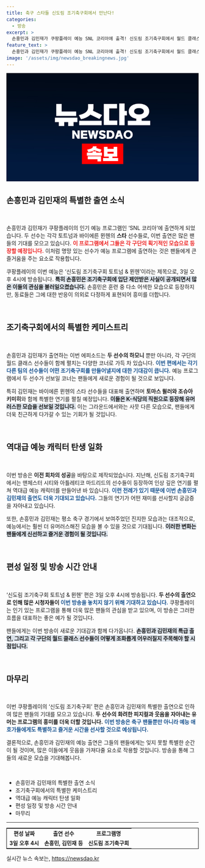 ```yaml
---
title: 축구 스타들 신도림 조기축구회에서 만난다!
categories:
  - 방송
excerpt: >
  손흥민과 김민재가 쿠팡플레이 예능 SNL 코리아에 출격! 신도림 조기축구회에서 월드 클래스 선수들의 파격적인 코믹 연기를 만나보세요. 3일 오후 4시, 놓치면 아쉬운 기대 만발의 방송이 기다리고 있습니다!
feature_text: >
  손흥민과 김민재가 쿠팡플레이 예능 SNL 코리아에 출격! 신도림 조기축구회에서 월드 클래스 선수들의 파격적인 코믹 연기를 만나보세요. 3일 오후 4시, 놓치면 아쉬운 기대 만발의 방송이 기다리고 있습니다!
image: '/assets/img/newsdao_breakingnews.jpg'
---
```


<p><img src="/assets/img/newsdao_breakingnews.jpg" alt="ranknews 속보" /></p>

<h2 data-ke-size="size26">손흥민과 김민재의 특별한 출연 소식</h2>

<p data-ke-size="size16">&nbsp;</p>

<p>손흥민과 김민재가 쿠팡플레이의 인기 예능 프로그램인 ‘SNL 코리아’에 출연하게 되었습니다. 두 선수는 각각 토트넘과 바이에른 뮌헨의 <b>스타</b> 선수들로, 이번 출연은 많은 팬들의 기대를 모으고 있습니다. <b><span style="color: #ee2323;">이 프로그램에서 그들은 각 구단의 획기적인 모습으로 등장할 예정입니다.</span></b> 이처럼 명망 있는 선수가 예능 프로그램에 출연하는 것은 팬들에게 큰 즐거움을 주는 요소로 작용합니다. </p>

<p>쿠팡플레이의 이번 예능은 ‘신도림 조기축구회 토트넘 &amp; 뮌헨’이라는 제목으로, 3일 오후 4시에 방송됩니다. <b><span style="background-color: #21538527;">특히 손흥민은 조기축구회에 입단 제안받은 사실이 공개되면서 많은 이들의 관심을 불러일으켰습니다.</span></b> 손흥민은 훈련 중 다소 어색한 모습으로 등장하지만, 동료들은 그에 대한 반응이 의외로 다정하게 표현되어 흥미를 더합니다. </p>

<p data-ke-size="size16">&nbsp;</p> 

<h2 data-ke-size="size26">조기축구회에서의 특별한 케미스트리</h2>

<p data-ke-size="size16">&nbsp;</p>

<p>손흥민과 김민재가 출연하는 이번 에피소드는 <b>두 선수의 하모니</b> 뿐만 아니라, 각 구단의 월드 클래스 선수들이 함께 펼치는 다양한 코너로 가득 차 있습니다. <b><span style="color: #1a5490;">이번 편에서는 각기 다른 팀의 선수들이 어떤 조기축구회를 만들어낼지에 대한 기대감이 큽니다.</span></b> 예능 프로그램에서 두 선수가 선보일 코너는 팬들에게 새로운 경험이 될 것으로 보입니다. </p>

<p>특히 김민재는 바이에른 뮌헨의 스타 선수들을 대표해 출연하며 <b>토마스 뮐러와 조슈아 키미히</b>와 함께 특별한 연기를 펼칠 예정입니다. <b><span style="background-color: #21538527;">이들은 K-식당의 직원으로 등장해 유머러스한 모습을 선보일 것입니다.</span></b> 이는 그라운드에서와는 사뭇 다른 모습으로, 팬들에게 더욱 친근하게 다가갈 수 있는 기회가 될 것입니다. </p>

<p data-ke-size="size16">&nbsp;</p> 

<h2 data-ke-size="size26">역대급 예능 캐릭터 탄생 일화</h2>

<p data-ke-size="size16">&nbsp;</p>

<p>이번 방송은 <b>이전 회차의 성공</b>을 바탕으로 제작되었습니다. 지난해, 신도림 조기축구회에서는 맨체스터 시티와 아틀레티코 마드리드의 선수들이 등장하여 인상 깊은 연기를 펼쳐 역대급 예능 캐릭터를 만들어낸 바 있습니다. <b><span style="color: #1a5490;">이런 전례가 있기 때문에 이번 손흥민과 김민재의 출연도 더욱 기대되고 있습니다.</span></b> 그들의 연기가 어떤 재미를 선사할지 궁금증을 자아내고 있습니다. </p>

<p>또한, 손흥민과 김민재는 평소 축구 경기에서 보여주었던 진지한 모습과는 대조적으로, 예능에서는 훨씬 더 유머러스해진 모습을 볼 수 있을 것으로 기대됩니다. <b><span style="background-color: #21538527;">이러한 변화는 팬들에게 신선하고 즐거운 경험이 될 것입니다.</span></b> </p>

<p data-ke-size="size16">&nbsp;</p> 

<h2 data-ke-size="size26">편성 일정 및 방송 시간 안내</h2>

<p data-ke-size="size16">&nbsp;</p>

<p>‘신도림 조기축구회 토트넘 &amp; 뮌헨’ 편은 3일 오후 4시에 방송됩니다. <b>두 선수의 출연으로 인해 많은 시청자들이 <span style="color: #1a5490;">이번 방송을 놓치지 않기 위해 기대하고 있습니다.</span></b> 쿠팡플레이는 인기 있는 프로그램을 통해 더욱 많은 팬들의 관심을 받고 있으며, 이 방송은 그러한 흐름을 대표하는 좋은 예가 될 것입니다. </p>

<p>팬들에게는 이번 방송이 새로운 기대감과 함께 다가옵니다. <b><span style="background-color: #21538527;">손흥민과 김민재의 특급 출연, 그리고 각 구단의 월드 클래스 선수들이 어떻게 조화롭게 어우러질지 주목해야 할 시점입니다.</span></b> </p>

<p data-ke-size="size16">&nbsp;</p> 

<h2 data-ke-size="size26">마무리</h2>

<p data-ke-size="size16">&nbsp;</p>

<p>이번 쿠팡플레이의 ‘신도림 조기축구회’ 편은 손흥민과 김민재의 특별한 출연으로 인하여 많은 팬들의 기대를 모으고 있습니다. <b>두 선수의 화려한 피지컬과 웃음을 자아내는 유머는 프로그램의 흥미를 더욱 더할 것입니다.</b> <b><span style="color: #1a5490;">이번 방송은 축구 팬들뿐만 아니라 예능 애호가들에게도 특별하고 즐거운 시간을 선사할 것으로 예상됩니다.</span></b> </p>

<p>결론적으로, 손흥민과 김민재의 예능 출연은 그들의 팬들에게는 잊지 못할 특별한 순간이 될 것이며, 많은 이들에게 웃음을 가져다줄 요소로 작용할 것입니다. 방송을 통해 그들의 새로운 모습을 기대해봅니다. </p>

<p data-ke-size="size16">&nbsp;</p>

<ul>
    <li>손흥민과 김민재의 특별한 출연 소식 </li>
    <li>조기축구회에서의 특별한 케미스트리</li>
    <li>역대급 예능 캐릭터 탄생 일화</li>
    <li>편성 일정 및 방송 시간 안내</li>
    <li>마무리</li>
</ul>

<hr />

<table style="width: 100%; border-collapse: collapse; border: solid 1px black;">
    <tr>
        <td style="text-align: center; height: 17px;"><b>편성 날짜</b></td>
        <td style="text-align: center; height: 17px;"><b>출연 선수</b></td>
        <td style="text-align: center; height: 17px;"><b>프로그램명</b></td>
    </tr>
    <tr>
        <td style="text-align: center; height: 17px;"><b>3일 오후 4시</b></td>
        <td style="text-align: center; height: 17px;"><b>손흥민, 김민재 등</b></td>
        <td style="text-align: center; height: 17px;"><b>신도림 조기축구회</b></td>
    </tr>
</table>
실시간 뉴스 속보는, <a href="https://newsdao.kr" rel="dofollow">https://newsdao.kr</a>


